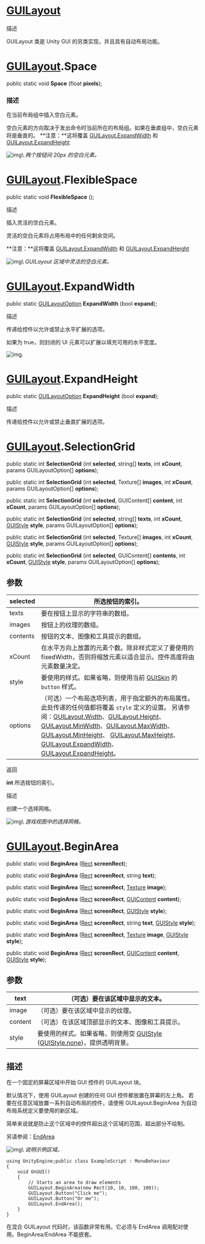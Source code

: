 # [GUILayout](https://docs.unity3d.com/cn/2019.4/ScriptReference/GUILayout.html)

描述

GUILayout 类是 Unity GUI 的另类实现，并且具有自动布局功能。

# [GUILayout](https://docs.unity3d.com/cn/2019.4/ScriptReference/GUILayout.html).Space

public static void **Space** (float **pixels**);

### 描述

在当前布局组中插入空白元素。

空白元素的方向取决于发出命令时当前所在的布局组。如果在垂直组中，空白元素将是垂直的。 **注意：**这将覆盖 [GUILayout.ExpandWidth](https://docs.unity3d.com/cn/2019.4/ScriptReference/GUILayout.ExpandWidth.html) 和 [GUILayout.ExpandHeight](https://docs.unity3d.com/cn/2019.4/ScriptReference/GUILayout.ExpandHeight.html)

![img](https://docs.unity3d.com/cn/2019.4/StaticFiles/ScriptRefImages/GUILayoutSpace.png)\ *两个按钮间 20px 的空白元素。*

# [GUILayout](https://docs.unity3d.com/cn/2019.4/ScriptReference/GUILayout.html).FlexibleSpace

public static void **FlexibleSpace** ();

描述

插入灵活的空白元素。

灵活的空白元素将占用布局中的任何剩余空间。

**注意：**这将覆盖 [GUILayout.ExpandWidth](https://docs.unity3d.com/cn/2019.4/ScriptReference/GUILayout.ExpandWidth.html) 和 [GUILayout.ExpandHeight](https://docs.unity3d.com/cn/2019.4/ScriptReference/GUILayout.ExpandHeight.html)

![img](https://docs.unity3d.com/cn/2019.4/StaticFiles/ScriptRefImages/GUILayoutFlexibleSpace.png)\ *GUILayout 区域中灵活的空白元素。*

# [GUILayout](https://docs.unity3d.com/cn/2019.4/ScriptReference/GUILayout.html).ExpandWidth

public static [GUILayoutOption](https://docs.unity3d.com/cn/2019.4/ScriptReference/GUILayoutOption.html) **ExpandWidth** (bool **expand**);

描述

传递给控件以允许或禁止水平扩展的选项。

如果为 true，则封闭的 UI 元素可以扩展以填充可用的水平宽度。

![img](https://docs.unity3d.com/cn/2019.4/StaticFiles/ScriptRefImages/ExpandWidth.png).

# [GUILayout](https://docs.unity3d.com/cn/2019.4/ScriptReference/GUILayout.html).ExpandHeight

public static [GUILayoutOption](https://docs.unity3d.com/cn/2019.4/ScriptReference/GUILayoutOption.html) **ExpandHeight** (bool **expand**);

描述

传递给控件以允许或禁止垂直扩展的选项。



# [GUILayout](https://docs.unity3d.com/cn/2019.4/ScriptReference/GUILayout.html).SelectionGrid

public static int **SelectionGrid** (int **selected**, string[] **texts**, int **xCount**, params GUILayoutOption[] **options**);

public static int **SelectionGrid** (int **selected**, Texture[] **images**, int **xCount**, params GUILayoutOption[] **options**);

public static int **SelectionGrid** (int **selected**, GUIContent[] **content**, int **xCount**, params GUILayoutOption[] **options**);

public static int **SelectionGrid** (int **selected**, string[] **texts**, int **xCount**, [GUIStyle](https://docs.unity3d.com/cn/2019.4/ScriptReference/GUIStyle.html) **style**, params GUILayoutOption[] **options**);

public static int **SelectionGrid** (int **selected**, Texture[] **images**, int **xCount**, [GUIStyle](https://docs.unity3d.com/cn/2019.4/ScriptReference/GUIStyle.html) **style**, params GUILayoutOption[] **options**);

public static int **SelectionGrid** (int **selected**, GUIContent[] **contents**, int **xCount**, [GUIStyle](https://docs.unity3d.com/cn/2019.4/ScriptReference/GUIStyle.html) **style**, params GUILayoutOption[] **options**);

## 参数

| selected | 所选按钮的索引。                                             |
| -------- | ------------------------------------------------------------ |
| texts    | 要在按钮上显示的字符串的数组。                               |
| images   | 按钮上的纹理的数组。                                         |
| contents | 按钮的文本、图像和工具提示的数组。                           |
| xCount   | 在水平方向上放置的元素个数。除非样式定义了要使用的 fixedWidth，否则将缩放元素以适合显示。控件高度将由元素数量决定。 |
| style    | 要使用的样式。如果省略，则使用当前 [GUISkin](https://docs.unity3d.com/cn/2019.4/ScriptReference/GUISkin.html) 的 `button` 样式。 |
| options  | （可选）一个布局选项列表，用于指定额外的布局属性。此处传递的任何值都将覆盖 `style` 定义的设置。 另请参阅：[GUILayout.Width](https://docs.unity3d.com/cn/2019.4/ScriptReference/GUILayout.Width.html)、[GUILayout.Height](https://docs.unity3d.com/cn/2019.4/ScriptReference/GUILayout.Height.html)、[GUILayout.MinWidth](https://docs.unity3d.com/cn/2019.4/ScriptReference/GUILayout.MinWidth.html)、[GUILayout.MaxWidth](https://docs.unity3d.com/cn/2019.4/ScriptReference/GUILayout.MaxWidth.html)、[GUILayout.MinHeight](https://docs.unity3d.com/cn/2019.4/ScriptReference/GUILayout.MinHeight.html)、 [GUILayout.MaxHeight](https://docs.unity3d.com/cn/2019.4/ScriptReference/GUILayout.MaxHeight.html)、[GUILayout.ExpandWidth](https://docs.unity3d.com/cn/2019.4/ScriptReference/GUILayout.ExpandWidth.html)、[GUILayout.ExpandHeight](https://docs.unity3d.com/cn/2019.4/ScriptReference/GUILayout.ExpandHeight.html)。 |

返回

**int** 所选按钮的索引。

描述

创建一个选择网格。

![img](https://docs.unity3d.com/cn/2019.4/StaticFiles/ScriptRefImages/GUILayoutSelectionGrid.png)\ *游戏视图中的选择网格。*



# [GUILayout](https://docs.unity3d.com/cn/2019.4/ScriptReference/GUILayout.html).BeginArea

public static void **BeginArea** ([Rect](https://docs.unity3d.com/cn/2019.4/ScriptReference/Rect.html) **screenRect**);

public static void **BeginArea** ([Rect](https://docs.unity3d.com/cn/2019.4/ScriptReference/Rect.html) **screenRect**, string **text**);

public static void **BeginArea** ([Rect](https://docs.unity3d.com/cn/2019.4/ScriptReference/Rect.html) **screenRect**, [Texture](https://docs.unity3d.com/cn/2019.4/ScriptReference/Texture.html) **image**);

public static void **BeginArea** ([Rect](https://docs.unity3d.com/cn/2019.4/ScriptReference/Rect.html) **screenRect**, [GUIContent](https://docs.unity3d.com/cn/2019.4/ScriptReference/GUIContent.html) **content**);

public static void **BeginArea** ([Rect](https://docs.unity3d.com/cn/2019.4/ScriptReference/Rect.html) **screenRect**, [GUIStyle](https://docs.unity3d.com/cn/2019.4/ScriptReference/GUIStyle.html) **style**);

public static void **BeginArea** ([Rect](https://docs.unity3d.com/cn/2019.4/ScriptReference/Rect.html) **screenRect**, string **text**, [GUIStyle](https://docs.unity3d.com/cn/2019.4/ScriptReference/GUIStyle.html) **style**);

public static void **BeginArea** ([Rect](https://docs.unity3d.com/cn/2019.4/ScriptReference/Rect.html) **screenRect**, [Texture](https://docs.unity3d.com/cn/2019.4/ScriptReference/Texture.html) **image**, [GUIStyle](https://docs.unity3d.com/cn/2019.4/ScriptReference/GUIStyle.html) **style**);

public static void **BeginArea** ([Rect](https://docs.unity3d.com/cn/2019.4/ScriptReference/Rect.html) **screenRect**, [GUIContent](https://docs.unity3d.com/cn/2019.4/ScriptReference/GUIContent.html) **content**, [GUIStyle](https://docs.unity3d.com/cn/2019.4/ScriptReference/GUIStyle.html) **style**);

## 参数

| text    | （可选）要在该区域中显示的文本。                             |
| ------- | ------------------------------------------------------------ |
| image   | （可选）要在该区域中显示的纹理。                             |
| content | （可选）在该区域顶部显示的文本、图像和工具提示。             |
| style   | 要使用的样式。如果省略，则使用空 [GUIStyle](https://docs.unity3d.com/cn/2019.4/ScriptReference/GUIStyle.html) ([GUIStyle.none](https://docs.unity3d.com/cn/2019.4/ScriptReference/GUIStyle-none.html))，提供透明背景。 |

## 描述

在一个固定的屏幕区域中开始 GUI 控件的 GUILayout 块。

默认情况下，使用 GUILayout 创建的任何 GUI 控件都放置在屏幕的左上角。 若要在任意区域放置一系列自动布局的控件，请使用 GUILayout.BeginArea 为自动布局系统定义要使用的新区域。

简单来说就是防止这个区域中的控件超出这个区域的范围，超出部分不绘制。

另请参阅：[EndArea](https://docs.unity3d.com/cn/2019.4/ScriptReference/GUILayout.EndArea.html)

![img](https://docs.unity3d.com/cn/2019.4/StaticFiles/ScriptRefImages/GUILayoutArea.png)\ *说明示例区域。*

```
using UnityEngine;public class ExampleScript : MonoBehaviour
{
    void OnGUI()
    {
        // Starts an area to draw elements
        GUILayout.BeginArea(new Rect(10, 10, 100, 100));
        GUILayout.Button("Click me");
        GUILayout.Button("Or me");
        GUILayout.EndArea();
    }
}
```

在混合 GUILayout 代码时，该函数非常有用。它必须与 EndArea 调用配对使用。BeginArea/EndArea 不能嵌套。